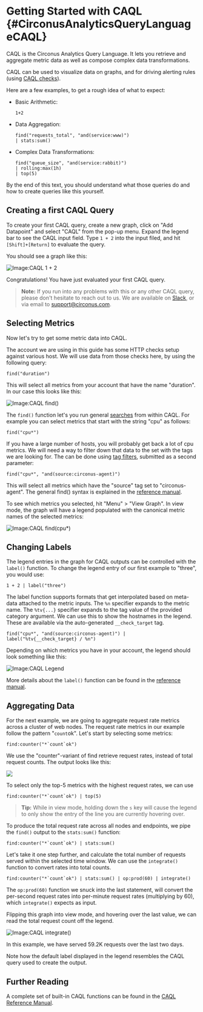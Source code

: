 # Getting Started with CAQL {#CirconusAnalyticsQueryLanguageCAQL}

CAQL is the Circonus Analytics Query Language.
It lets you retrieve and aggregate metric data as well as compose complex data transformations.

CAQL can be used to visualize data on graphs, and for driving alerting rules (using [CAQL checks](/Data/CheckTyels/CAQLCheck)).

Here are a few examples, to get a rough idea of what to expect:

* Basic Arithmetic:  
  ```
  1+2
  ```

* Data Aggregation:  
  ```
  find("requests_total", "and(service:www)")
  | stats:sum()
  ```

* Complex Data Transformations:  
  ```
  find("queue_size", "and(service:rabbit)")
  | rolling:max(1h)
  | top(5)
  ```

By the end of this text, you should understand what those queries do and how to create queries like this yourself.

## Creating a first CAQL Query

To create your first CAQL query, create a new graph, click on "Add Datapoint" and select "CAQL" from the pop-up menu. 
Expand the legend bar to see the CAQL input field.
Type `1 + 2` into the input filed, and hit `[Shift]+[Return]` to evaluate the query.

You should see a graph like this:

![Image:CAQL 1 + 2](/images/caql/CAQL_1.png)

Congratulations! You have just evaluated your first CAQL query.

> **Note:** If you run into any problems with this or any other CAQL query, please don't hesitate to reach out to us.
> We are available on [Slack](http://slack.s.circonus.com/), or via email to [support@circonus.com](mailto:support@circonus.com).

## Selecting Metrics

Now let's try to get some metric data into CAQL.

The account we are using in this guide has some HTTP checks setup against various host.
We will use data from those checks here, by using the following query:

```
find("duration")
```

This will select all metrics from your account that have the name "duration".
In our case this looks like this:

![Image:CAQL find()](/images/caql/CAQL_2.png)

The `find()` function let's you run general [searches](./SearchingV3.md) from within CAQL.
For example you can select metrics that start with the string "cpu" as follows:

```
find("cpu*")
```

If you have a large number of hosts, you will probably get back a lot of cpu metrics.
We will need a way to filter down that data to the set with the tags we are looking for.
The can be done using [tag filters](./SearchingV3.md), submitted as a second parameter:

```
find("cpu*", "and(source:circonus-agent)") 
```

This will select all metrics which have the "source" tag set to "circonus-agent".
The general find() syntax is explained in the [reference manual](./caql_reference.md#Packagefind).

To see which metrics you selected, hit "Menu" > "View Graph".
In view mode, the graph will have a legend populated with the canonical metric names of the selected metrics:

![Image:CAQL find(cpu*)](/images/caql/CAQL_3.png)

## Changing Labels

The legend entries in the graph for CAQL outputs can be controlled with the `label()` function.
To change the legend entry of our first example to "three", you would use:
```
1 + 2 | label("three")
```

The label function supports formats that get interpolated based on meta-data attached to the metric inputs.
The `%n` specifier expands to the metric name.
The `%tv{...}` specifier expands to the tag value of the provided category argument.
We can use this to show the hostnames in the legend.  These are available via the auto-generated `__check_target` tag.

```
find("cpu*", "and(source:circonus-agent)") | label("%tv{__check_target} / %n")
```

Depending on which metrics you have in your account, the legend should look something like this:

![Image:CAQL Legend](/images/caql/CAQL_4.png)

More details about the `label()` function can be found in the [reference manual](./caql_reference.md#labels).

## Aggregating Data

For the next example, we are going to aggregate request rate metrics across a cluster of web nodes.
The request rate metrics in our example follow the pattern "<endpoint>`count`ok". 
Let's start by selecting some metrics:

```
find:counter("*`count`ok")
```

We use the "counter"-variant of find retrieve request rates, instead of total request counts.
The output looks like this:

![](/images/caql/CAQL_5.png)

To select only the top-5 metrics with the highest request rates, we can use

```
find:counter("*`count`ok") | top(5)
```

> **Tip:** While in view mode, holding down the `s` key will cause the legend to only show the entry of the
> line you are currently hovering over.

To produce the total request rate across all nodes and endpoints, we pipe the `find()` output to the `stats:sum()`
function:

```
find:counter("*`count`ok") | stats:sum()
```

Let's take it one step further, and calculate the total number of requests served within the selected time window.
We can use the `integrate()` function to convert rates into total counts.

```
find:counter("*`count`ok") | stats:sum() | op:prod(60) | integrate()
```

The `op:prod(60)` function we snuck into the last statement, will convert the per-second request rates into
per-minute request rates (multiplying by 60), which `integrate()` expects as input.

Flipping this graph into view mode, and hovering over the last value, we can read the total request count off the legend.

![Image:CAQL integrate()](/images/caql/CAQL_6.png)

In this example, we have served 59.2K requests over the last two days.

Note how the default label displayed in the legend resembles the CAQL query used to create the output.

## Further Reading

A complete set of built-in CAQL functions can be found in the [CAQL Reference Manual](/caql_reference.md#FunctionTables).
